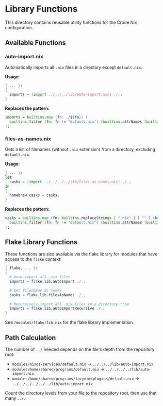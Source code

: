 # Library Functions

This directory contains reusable utility functions for the Croire Nix configuration.

## Available Functions

### auto-import.nix

Automatically imports all `.nix` files in a directory except `default.nix`.

**Usage:**
```nix
{ ... }:
{
  imports = (import ../../../lib/auto-import.nix) ./.;
}
```

**Replaces the pattern:**
```nix
imports = builtins.map (fn: ./${fn}) (
  builtins.filter (fn: fn != "default.nix") (builtins.attrNames (builtins.readDir ./.))
);
```

### files-as-names.nix

Gets a list of filenames (without `.nix` extension) from a directory, excluding `default.nix`.

**Usage:**
```nix
{ ... }:
let
  casks = (import ../../../../lib/files-as-names.nix) ./.;
in
{
  homebrew.casks = casks;
}
```

**Replaces the pattern:**
```nix
casks = builtins.map (fn: builtins.replaceStrings [ ".nix" ] [ "" ] (builtins.baseNameOf ./${fn})) (
  builtins.filter (fn: fn != "default.nix") (builtins.attrNames (builtins.readDir ./.))
);
```

## Flake Library Functions

These functions are also available via the flake library for modules that have access to the `flake` context:

```nix
{ flake, ... }:
{
  # Auto-import all .nix files
  imports = flake.lib.autoImport ./.;
  
  # Get filenames as names
  casks = flake.lib.filesAsNames ./.;
  
  # Recursively import all .nix files in a directory tree
  imports = flake.lib.autoImportRecursive ./.;
}
```

See `/modules/flake/lib.nix` for the flake library implementation.

## Path Calculation

The number of `../` needed depends on the file's depth from the repository root:

- `modules/nixos/services/default.nix` → `../../../lib/auto-import.nix`
- `modules/home/shared/programs/default.nix` → `../../../../lib/auto-import.nix`
- `modules/home/shared/programs/lazyvim/plugins/default.nix` → `../../../../../../lib/auto-import.nix`

Count the directory levels from your file to the repository root, then use that many `../`.
